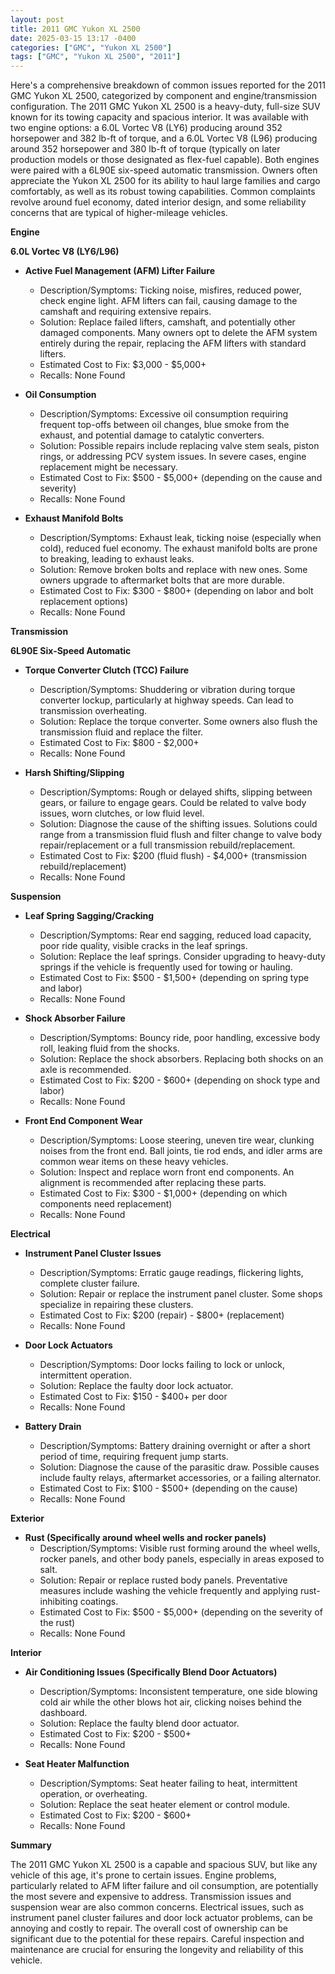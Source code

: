 ```yaml
---
layout: post
title: 2011 GMC Yukon XL 2500
date: 2025-03-15 13:17 -0400
categories: ["GMC", "Yukon XL 2500"]
tags: ["GMC", "Yukon XL 2500", "2011"]
---
```

Here's a comprehensive breakdown of common issues reported for the 2011 GMC Yukon XL 2500, categorized by component and engine/transmission configuration. The 2011 GMC Yukon XL 2500 is a heavy-duty, full-size SUV known for its towing capacity and spacious interior. It was available with two engine options: a 6.0L Vortec V8 (LY6) producing around 352 horsepower and 382 lb-ft of torque, and a 6.0L Vortec V8 (L96) producing around 352 horsepower and 380 lb-ft of torque (typically on later production models or those designated as flex-fuel capable). Both engines were paired with a 6L90E six-speed automatic transmission. Owners often appreciate the Yukon XL 2500 for its ability to haul large families and cargo comfortably, as well as its robust towing capabilities. Common complaints revolve around fuel economy, dated interior design, and some reliability concerns that are typical of higher-mileage vehicles.

**Engine**

**6.0L Vortec V8 (LY6/L96)**

*   **Active Fuel Management (AFM) Lifter Failure**
    *   Description/Symptoms: Ticking noise, misfires, reduced power, check engine light. AFM lifters can fail, causing damage to the camshaft and requiring extensive repairs.
    *   Solution: Replace failed lifters, camshaft, and potentially other damaged components. Many owners opt to delete the AFM system entirely during the repair, replacing the AFM lifters with standard lifters.
    *   Estimated Cost to Fix: $3,000 - $5,000+
    *   Recalls: None Found

*   **Oil Consumption**
    *   Description/Symptoms: Excessive oil consumption requiring frequent top-offs between oil changes, blue smoke from the exhaust, and potential damage to catalytic converters.
    *   Solution: Possible repairs include replacing valve stem seals, piston rings, or addressing PCV system issues. In severe cases, engine replacement might be necessary.
    *   Estimated Cost to Fix: $500 - $5,000+ (depending on the cause and severity)
    *   Recalls: None Found

*   **Exhaust Manifold Bolts**
    *   Description/Symptoms: Exhaust leak, ticking noise (especially when cold), reduced fuel economy. The exhaust manifold bolts are prone to breaking, leading to exhaust leaks.
    *   Solution: Remove broken bolts and replace with new ones. Some owners upgrade to aftermarket bolts that are more durable.
    *   Estimated Cost to Fix: $300 - $800+ (depending on labor and bolt replacement options)
    *   Recalls: None Found

**Transmission**

**6L90E Six-Speed Automatic**

*   **Torque Converter Clutch (TCC) Failure**
    *   Description/Symptoms: Shuddering or vibration during torque converter lockup, particularly at highway speeds. Can lead to transmission overheating.
    *   Solution: Replace the torque converter. Some owners also flush the transmission fluid and replace the filter.
    *   Estimated Cost to Fix: $800 - $2,000+
    *   Recalls: None Found

*   **Harsh Shifting/Slipping**
    *   Description/Symptoms: Rough or delayed shifts, slipping between gears, or failure to engage gears. Could be related to valve body issues, worn clutches, or low fluid level.
    *   Solution: Diagnose the cause of the shifting issues. Solutions could range from a transmission fluid flush and filter change to valve body repair/replacement or a full transmission rebuild/replacement.
    *   Estimated Cost to Fix: $200 (fluid flush) - $4,000+ (transmission rebuild/replacement)
    *   Recalls: None Found

**Suspension**

*   **Leaf Spring Sagging/Cracking**
    *   Description/Symptoms: Rear end sagging, reduced load capacity, poor ride quality, visible cracks in the leaf springs.
    *   Solution: Replace the leaf springs. Consider upgrading to heavy-duty springs if the vehicle is frequently used for towing or hauling.
    *   Estimated Cost to Fix: $500 - $1,500+ (depending on spring type and labor)
    *   Recalls: None Found

*   **Shock Absorber Failure**
    *   Description/Symptoms: Bouncy ride, poor handling, excessive body roll, leaking fluid from the shocks.
    *   Solution: Replace the shock absorbers. Replacing both shocks on an axle is recommended.
    *   Estimated Cost to Fix: $200 - $600+ (depending on shock type and labor)
    *   Recalls: None Found

*   **Front End Component Wear**
    *   Description/Symptoms: Loose steering, uneven tire wear, clunking noises from the front end. Ball joints, tie rod ends, and idler arms are common wear items on these heavy vehicles.
    *   Solution: Inspect and replace worn front end components. An alignment is recommended after replacing these parts.
    *   Estimated Cost to Fix: $300 - $1,000+ (depending on which components need replacement)
    *   Recalls: None Found

**Electrical**

*   **Instrument Panel Cluster Issues**
    *   Description/Symptoms: Erratic gauge readings, flickering lights, complete cluster failure.
    *   Solution: Repair or replace the instrument panel cluster. Some shops specialize in repairing these clusters.
    *   Estimated Cost to Fix: $200 (repair) - $800+ (replacement)
    *   Recalls: None Found

*   **Door Lock Actuators**
    *   Description/Symptoms: Door locks failing to lock or unlock, intermittent operation.
    *   Solution: Replace the faulty door lock actuator.
    *   Estimated Cost to Fix: $150 - $400+ per door
    *   Recalls: None Found

*   **Battery Drain**
    *   Description/Symptoms: Battery draining overnight or after a short period of time, requiring frequent jump starts.
    *   Solution: Diagnose the cause of the parasitic draw. Possible causes include faulty relays, aftermarket accessories, or a failing alternator.
    *   Estimated Cost to Fix: $100 - $500+ (depending on the cause)
    *   Recalls: None Found

**Exterior**

*   **Rust (Specifically around wheel wells and rocker panels)**
    *   Description/Symptoms: Visible rust forming around the wheel wells, rocker panels, and other body panels, especially in areas exposed to salt.
    *   Solution: Repair or replace rusted body panels. Preventative measures include washing the vehicle frequently and applying rust-inhibiting coatings.
    *   Estimated Cost to Fix: $500 - $5,000+ (depending on the severity of the rust)
    *   Recalls: None Found

**Interior**

*   **Air Conditioning Issues (Specifically Blend Door Actuators)**
    *   Description/Symptoms: Inconsistent temperature, one side blowing cold air while the other blows hot air, clicking noises behind the dashboard.
    *   Solution: Replace the faulty blend door actuator.
    *   Estimated Cost to Fix: $200 - $500+
    *   Recalls: None Found

*   **Seat Heater Malfunction**
    *   Description/Symptoms: Seat heater failing to heat, intermittent operation, or overheating.
    *   Solution: Replace the seat heater element or control module.
    *   Estimated Cost to Fix: $200 - $600+
    *   Recalls: None Found

**Summary**

The 2011 GMC Yukon XL 2500 is a capable and spacious SUV, but like any vehicle of this age, it's prone to certain issues. Engine problems, particularly related to AFM lifter failure and oil consumption, are potentially the most severe and expensive to address. Transmission issues and suspension wear are also common concerns. Electrical issues, such as instrument panel cluster failures and door lock actuator problems, can be annoying and costly to repair. The overall cost of ownership can be significant due to the potential for these repairs. Careful inspection and maintenance are crucial for ensuring the longevity and reliability of this vehicle.

